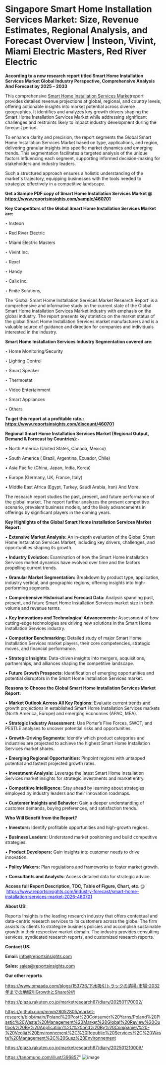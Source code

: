 # Singapore Smart Home Installation Services Market: Size, Revenue Estimates, Regional Analysis, and Forecast Overview | Insteon, Vivint, Miami Electric Masters, Red River Electric

<strong>According to a new research report titled Smart Home Installation Services Market Global Industry Perspective, Comprehensive Analysis And Forecast by 2025 – 2033</strong>

This comprehensive <a href=https://www.reportsinsights.com/sample/460701>Smart Home Installation Services Market</a>report provides detailed revenue projections at global, regional, and country levels, offering actionable insights into market potential across diverse geographies. It identifies and analyzes key growth drivers shaping the Smart Home Installation Services Market while addressing significant challenges and restraints likely to impact industry development during the forecast period.

To enhance clarity and precision, the report segments the Global Smart Home Installation Services Market based on type, applications, and region, delivering granular insights into specific market dynamics and emerging trends. This segmentation facilitates a targeted analysis of the unique factors influencing each segment, supporting informed decision-making for stakeholders and industry leaders.

Such a structured approach ensures a holistic understanding of the market's trajectory, equipping businesses with the tools needed to strategize effectively in a competitive landscape.

<strong>Get a Sample PDF copy of Smart Home Installation Services Market </strong><strong>@<a href=https://www.reportsinsights.com/sample/460701 style=color:#0000ff;> https://www.reportsinsights.com/sample/460701</a></strong></font>

<strong>Key Competitors of the Global Smart Home Installation Services Market are:</strong>

‣ Insteon

‣ Red River Electric

‣ Miami Electric Masters

‣ Vivint Inc.

‣ Rexel

‣ Handy

‣ Calix Inc.

‣ Finite Solutions,

The ‘Global Smart Home Installation Services Market Research Report’ is a comprehensive and informative study on the current state of the Global Smart Home Installation Services Market industry with emphasis on the global industry. The report presents key statistics on the market status of the global Smart Home Installation Services market manufacturers and is a valuable source of guidance and direction for companies and individuals interested in the industry.

<strong>Smart Home Installation Services Industry Segmentation covered are:</strong>

‣ Home Monitoring/Security

‣ Lighting Control

‣ Smart Speaker

‣ Thermostat

‣ Video Entertainment

‣ Smart Appliances

‣ Others

<strong>To get this report at a profitable rate.: <a href=https://www.reportsinsights.com/discount/460701 style=color:#0000ff;>https://www.reportsinsights.com/discount/460701</a></strong></font>

<strong>Regional Smart Home Installation Services Market (Regional Output, Demand &amp; Forecast by Countries):-</strong>

• North America (United States, Canada, Mexico)

• South America ( Brazil, Argentina, Ecuador, Chile)

• Asia Pacific (China, Japan, India, Korea)

• Europe (Germany, UK, France, Italy)

• Middle East Africa (Egypt, Turkey, Saudi Arabia, Iran) And More.

The research report studies the past, present, and future performance of the global market. The report further analyzes the present competitive scenario, prevalent business models, and the likely advancements in offerings by significant players in the coming years.

<strong>Key Highlights of the Global Smart Home Installation Services Market Report:</strong>

• <strong>Extensive Market Analysis:</strong> An in-depth evaluation of the Global Smart Home Installation Services Market, including key drivers, challenges, and opportunities shaping its growth.

• <strong>Industry Evolution:</strong> Examination of how the Smart Home Installation Services market dynamics have evolved over time and the factors propelling current trends.

• <strong>Granular Market Segmentation:</strong> Breakdown by product type, application, industry vertical, and geographic regions, offering insights into high-performing segments.

• <strong>Comprehensive Historical and Forecast Data:</strong> Analysis spanning past, present, and future Smart Home Installation Services market size in both volume and revenue terms.

• <strong>Key Innovations and Technological Advancements:</strong> Assessment of how cutting-edge technologies are driving new solutions in the Smart Home Installation Services industry.

• <strong>Competitor Benchmarking:</strong> Detailed study of major Smart Home Installation Services market players, their core competencies, strategic moves, and financial performance.

• <strong>Strategic Insights:</strong> Data-driven insights into mergers, acquisitions, partnerships, and alliances shaping the competitive landscape.

• <strong>Future Growth Prospects:</strong> Identification of emerging opportunities and potential disruptors in the Smart Home Installation Services market.

<strong>Reasons to Choose the Global Smart Home Installation Services Market Report:</strong>

• <strong>Market Outlook Across All Key Regions:</strong> Evaluate current trends and growth projections in established Smart Home Installation Services markets (North America, Europe) and emerging economies (APAC, MEA).

• <strong>Strategic Industry Assessment:</strong> Use Porter’s Five Forces, SWOT, and PESTLE analyses to uncover potential risks and opportunities.

• <strong>Growth-Driving Segments:</strong> Identify which product categories and industries are projected to achieve the highest Smart Home Installation Services market shares.

• <strong>Emerging Regional Opportunities:</strong> Pinpoint regions with untapped potential and fastest projected growth rates.

• <strong>Investment Analysis:</strong> Leverage the latest Smart Home Installation Services market insights for strategic investments and market entry.

• <strong>Competitive Intelligence:</strong> Stay ahead by learning about strategies employed by industry leaders and their innovation roadmaps.

• <strong>Customer Insights and Behavior:</strong> Gain a deeper understanding of customer demands, buying preferences, and satisfaction trends.

<strong>Who Will Benefit from the Report?</strong>

• <strong>Investors:</strong> Identify profitable opportunities and high-growth regions.

• <strong>Business Leaders:</strong> Understand market positioning and build competitive strategies.

• <strong>Product Developers:</strong> Gain insights into customer needs to drive innovation.

• <strong>Policy Makers:</strong> Plan regulations and frameworks to foster market growth.

• <strong>Consultants and Analysts:</strong> Access detailed data for strategic advice.
</ul>
<strong>Access full Report Description, TOC, Table of Figure, Chart, etc. </strong>@  <a href=https://www.reportsinsights.com/industry-forecast/smart-home-installation-services-market-2026-460701 style=color:#0000ff;>https://www.reportsinsights.com/industry-forecast/smart-home-installation-services-market-2026-460701</a></font>

<strong><strong>About US</strong>:</strong>

Reports Insights is the leading research industry that offers contextual and data-centric research services to its customers across the globe. The firm assists its clients to strategize business policies and accomplish sustainable growth in their respective market domain. The industry provides consulting services, syndicated research reports, and customized research reports.

<strong>Contact US:</strong>

<p class=""""><b>Email:</b> <a href=mailto:info@reportsinsights.com>info@reportsinsights.com</a></p>
<p class=""""><b>Sales:</b> <a href=mailto:sales@reportsinsights.com>sales@reportsinsights.com</a></p>

<strong>Our other reports</strong>

<a href=https://www.omaada.com/blogs/153736/下水吸引トラックの清掃-市場-2032年までの地域別GrowthとShare分析>https://www.omaada.com/blogs/153736/下水吸引トラックの清掃-市場-2032年までの地域別GrowthとShare分析</a>

<a href=https://plaza.rakuten.co.jp/marketresearch67/diary/202501170002/>https://plaza.rakuten.co.jp/marketresearch67/diary/202501170002/</a>

<a href=https://github.com/mmm28052805/market-research/blob/main/Poland%20Post%20Consumer%20Yarns/Poland%20Plastic%20Waste%20Management%20Market%20Global%20Review%20Outlook%20By%20Application%2C%20and%20By%20Companies%20-%20Veolia%20Environnement%2C%20Republic%20Services%2C%20Waste%20Management%2C%20Suez%20Environnement>https://github.com/mmm28052805/market-research/blob/main/Poland%20Post%20Consumer%20Yarns/Poland%20Plastic%20Waste%20Management%20Market%20Global%20Review%20Outlook%20By%20Application%2C%20and%20By%20Companies%20-%20Veolia%20Environnement%2C%20Republic%20Services%2C%20Waste%20Management%2C%20Suez%20Environnement</a>

<a href=https://plaza.rakuten.co.jp/marketresearch67/diary/202501210009/>https://plaza.rakuten.co.jp/marketresearch67/diary/202501210009/</a>

<a href=https://tanomuno.com/illust/396857>https://tanomuno.com/illust/396857</a>"
![image](https://github.com/user-attachments/assets/f3097ae8-89cc-4ff0-92dd-f0443b20fa18)
